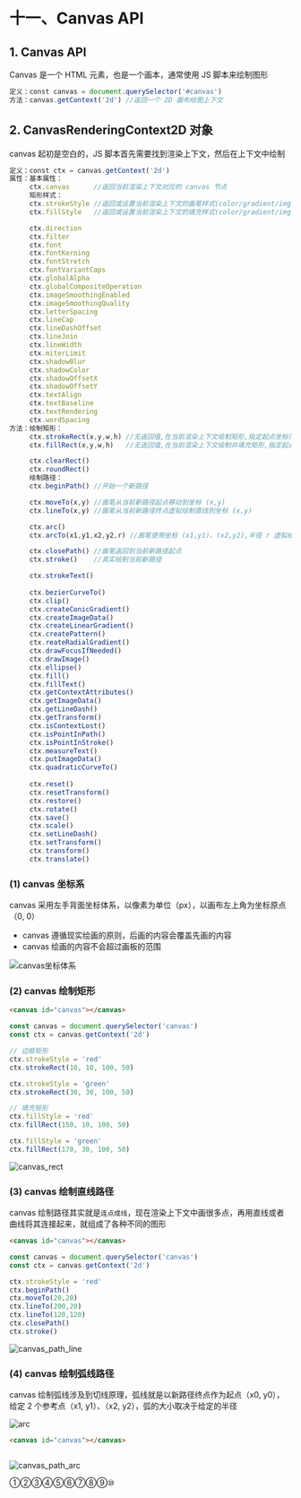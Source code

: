 # 十一、Canvas API

## 1. Canvas API

Canvas 是一个 HTML 元素，也是一个画本，通常使用 JS 脚本来绘制图形

```js
定义：const canvas = document.querySelector('#canvas')
方法：canvas.getContext('2d') //返回一个 2D 画布绘图上下文
```

## 2. CanvasRenderingContext2D 对象

canvas 起初是空白的，JS 脚本首先需要找到渲染上下文，然后在上下文中绘制

```js
定义：const ctx = canvas.getContext('2d')
属性：基本属性：
     ctx.canvas      //返回当前渲染上下文对应的 canvas 节点
     矩形样式：
     ctx.strokeStyle //返回或设置当前渲染上下文的画笔样式(color/gradient/img)
     ctx.fillStyle   //返回或设置当前渲染上下文的填充样式(color/gradient/img)

     ctx.direction
     ctx.filter
     ctx.font
     ctx.fontKerning
     ctx.fontStretch
     ctx.fontVariantCaps
     ctx.globalAlpha
     ctx.globalCompositeOperation
     ctx.imageSmoothingEnabled
     ctx.imageSmoothingQuality
     ctx.letterSpacing
     ctx.lineCap
     ctx.lineDashOffset
     ctx.lineJoin
     ctx.lineWidth
     ctx.miterLimit
     ctx.shadowBlur
     ctx.shadowColor
     ctx.shadowOffsetX
     ctx.shadowOffsetY
     ctx.textAlign
     ctx.textBaseline
     ctx.textRendering
     ctx.wordSpacing
方法：绘制矩形：
     ctx.strokeRect(x,y,w,h) //无返回值,在当前渲染上下文绘制矩形,指定起点坐标(x,y)及矩形宽高
     ctx.fillRect(x,y,w,h)   //无返回值,在当前渲染上下文绘制并填充矩形,指定起点坐标(x,y)及矩形宽高

     ctx.clearRect()
     ctx.roundRect()
     绘制路径：
     ctx.beginPath() //开始一个新路径

     ctx.moveTo(x,y) //画笔从当前新路径起点移动到坐标 (x,y)
     ctx.lineTo(x,y) //画笔从当前新路径终点虚拟绘制直线到坐标 (x,y)

     ctx.arc()
     ctx.arcTo(x1,y1,x2,y2,r) //画笔使用坐标 (x1,y1)、(x2,y2),半径 r 虚拟绘制从当前新路径终点开始的弧线 

     ctx.closePath() //画笔返回到当前新路径起点
     ctx.stroke()    //真实绘制当前新路径

     ctx.strokeText()
     
     ctx.bezierCurveTo()
     ctx.clip()
     ctx.createConicGradient()
     ctx.createImageData()
     ctx.createLinearGradient()
     ctx.createPattern()
     ctx.reateRadialGradient()
     ctx.drawFocusIfNeeded()
     ctx.drawImage()
     ctx.ellipse()
     ctx.fill()
     ctx.fillText()
     ctx.getContextAttributes()
     ctx.getImageData()
     ctx.getLineDash()
     ctx.getTransform()
     ctx.isContextLost()
     ctx.isPointInPath()
     ctx.isPointInStroke()
     ctx.measureText()
     ctx.putImageData()
     ctx.quadraticCurveTo()
     
     ctx.reset()
     ctx.resetTransform()
     ctx.restore()
     ctx.rotate()
     ctx.save()
     ctx.scale()
     ctx.setLineDash()
     ctx.setTransform()
     ctx.transform()
     ctx.translate()
```

### (1) canvas 坐标系

canvas 采用左手背面坐标体系，以像素为单位（px），以画布左上角为坐标原点（0, 0）

* canvas 遵循现实绘画的原则，后画的内容会覆盖先画的内容
* canvas 绘画的内容不会超过画板的范围

![canvas坐标体系]()

### (2) canvas 绘制矩形

```html
<canvas id="canvas"></canvas>
```

```js
const canvas = document.querySelector('canvas')
const ctx = canvas.getContext('2d')

// 边框矩形
ctx.strokeStyle = 'red'
ctx.strokeRect(10, 10, 100, 50)

ctx.strokeStyle = 'green'
ctx.strokeRect(30, 30, 100, 50)

// 填充矩形
ctx.fillStyle = 'red'
ctx.fillRect(150, 10, 100, 50)

ctx.fillStyle = 'green'
ctx.fillRect(170, 30, 100, 50)
```

![canvas_rect]()

### (3) canvas 绘制直线路径

canvas 绘制路径其实就是`连点成线`，现在渲染上下文中画很多点，再用直线或者曲线将其连接起来，就组成了各种不同的图形

```html
<canvas id="canvas"></canvas>
```

```js
const canvas = document.querySelector('canvas')
const ctx = canvas.getContext('2d')

ctx.strokeStyle = 'red'
ctx.beginPath()
ctx.moveTo(20,20)
ctx.lineTo(200,20)
ctx.lineTo(120,120)
ctx.closePath()
ctx.stroke()
```

![canvas_path_line]()

### (4) canvas 绘制弧线路径

canvas 绘制弧线涉及到切线原理，弧线就是以新路径终点作为起点（x0, y0），给定 2 个参考点（x1, y1）、（x2, y2），弧的大小取决于给定的半径

![arc]()

```html
<canvas id="canvas"></canvas>
```

```js

```

![canvas_path_arc]()

①②③④⑤⑥⑦⑧⑨⑩
